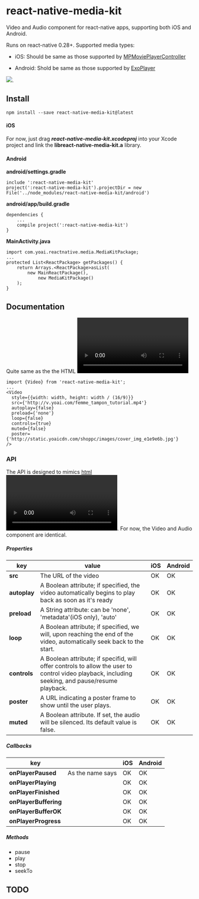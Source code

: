 # react-native-media-kit

Video and Audio component for react-native apps, supporting both iOS and Android. 

Runs on react-native 0.28+. Supported media types:

* iOS: Should be same as those supported by [MPMoviePlayerController](https://developer.apple.com/library/ios/documentation/MediaPlayer/Reference/MPMoviePlayerController_Class/)


* Android: Shold be same as those supported by [ExoPlayer](https://github.com/google/ExoPlayer)

![](Demo/demo.gif).

## Install

`npm install --save react-native-media-kit@latest `

#### iOS

For now, just drag ***react-native-media-kit.xcodeproj*** into your Xcode project and link the **libreact-native-media-kit.a** library.

#### Android

**android/settings.gradle**

```
include ':react-native-media-kit'
project(':react-native-media-kit').projectDir = new File('../node_modules/react-native-media-kit/android')
```

**android/app/build.gradle**

```
dependencies {
    ...
    compile project(':react-native-media-kit')
}
```

**MainActivity.java**

```
import com.yoai.reactnative.media.MediaKitPackage;
...
protected List<ReactPackage> getPackages() {
    return Arrays.<ReactPackage>asList(
        new MainReactPackage(),
            new MediaKitPackage()
    );
}
```



## Documentation

Quite same as the the HTML <Video />:

```
import {Video} from 'react-native-media-kit';
...
<Video
  style={{width: width, height: width / (16/9)}}
  src={'http://v.yoai.com/femme_tampon_tutorial.mp4'}
  autoplay={false}
  preload={'none'}
  loop={false}
  controls={true}
  muted={false}
  poster={'http://static.yoaicdn.com/shoppc/images/cover_img_e1e9e6b.jpg'}
/>
```

### API

The API is designed to mimics [html <Video />](https://developer.mozilla.org/en-US/docs/Web/HTML/Element/video).  For now, the Video and Audio component are identical.

##### Properties

| key          | value                                    | iOS  | Android |
| ------------ | ---------------------------------------- | ---- | ------- |
| **src**      | The URL of the video                     | OK   | OK      |
| **autoplay** | A Boolean attribute; if specified, the video automatically begins to play back as soon as it's ready | OK   | OK      |
| **preload**  | A String attribute: can be 'none', 'metadata'(iOS only), 'auto' | OK   | OK      |
| **loop**     | A Boolean attribute; if specified, we will, upon reaching the end of the video, automatically seek back to the start. | OK   | OK      |
| **controls** | A Boolean attribute; if specifid, will offer controls to allow the user to control video playback, including seeking, and pause/resume playback. | OK   | OK      |
| **poster**   | A URL indicating a poster frame to show until the user plays. | OK   | OK      |
| **muted**    | A Boolean attribute. If set, the audio will be silenced. Its default value is false. | OK   | OK      |

##### Callbacks

| key                   |                  | iOS  | Android |
| --------------------- | :--------------: | ---- | ------- |
| **onPlayerPaused**    | As the name says | OK   | OK      |
| **onPlayerPlaying**   |                  | OK   | OK      |
| **onPlayerFinished**  |                  | OK   | OK      |
| **onPlayerBuffering** |                  | OK   | OK      |
| **onPlayerBufferOK**  |                  | OK   | OK      |
| **onPlayerProgress**  |                  | OK   | OK      |

##### Methods

- pause
- play
- stop
- seekTo




## TODO